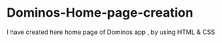 # Dominos-Home-page-creation
I have created here home page of Dominos app , by using HTML &amp; CSS
